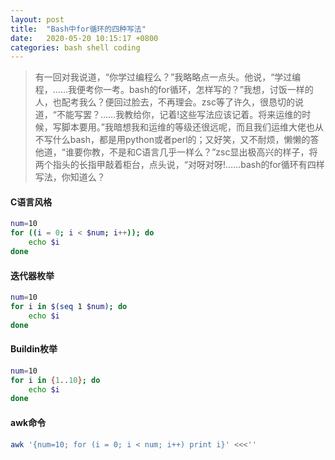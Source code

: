 ```yaml
---
layout: post
title:  "Bash中for循环的四种写法"
date:   2020-05-20 10:15:17 +0800
categories: bash shell coding
---
```


> 有一回对我说道，“你学过编程么？”我略略点一点头。他说，“学过编程，……我便考你一考。bash的for循环，怎样写的？”我想，讨饭一样的人，也配考我么？便回过脸去，不再理会。zsc等了许久，很恳切的说道，“不能写罢？……我教给你，记着!这些写法应该记着。将来运维的时候，写脚本要用。”我暗想我和运维的等级还很远呢，而且我们运维大佬也从不写什么bash，都是用python或者perl的；又好笑，又不耐烦，懒懒的答他道，“谁要你教，不是和C语言几乎一样么？”zsc显出极高兴的样子，将两个指头的长指甲敲着柜台，点头说，“对呀对呀!……bash的for循环有四样写法，你知道么？

#### C语言风格
```bash
num=10
for ((i = 0; i < $num; i++)); do
    echo $i
done
```

#### 迭代器枚举
```bash
num=10
for i in $(seq 1 $num); do
    echo $i
done
```

#### Buildin枚举
```bash
num=10
for i in {1..10}; do
    echo $i
done
```

#### awk命令
```bash
awk '{num=10; for (i = 0; i < num; i++) print i}' <<<''
```
